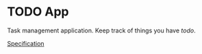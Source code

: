 # TODO App

Task management application. Keep track of things you have _todo_.

[Specification](./SPECS.md)
